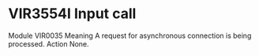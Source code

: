 # VIR3554I Input call
Module
    VIR0035
Meaning
    A request for asynchronous connection is being processed.
Action
    None.
